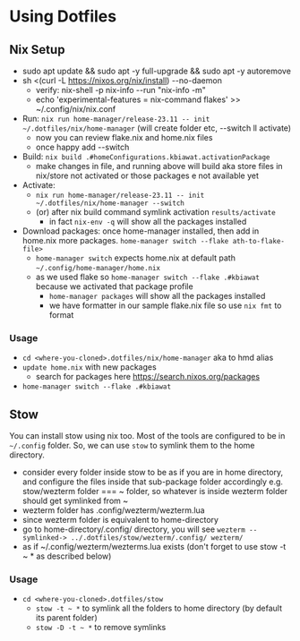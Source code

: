 # Using Dotfiles

## Nix Setup

* sudo apt update && sudo apt -y full-upgrade && sudo apt -y autoremove
* sh <(curl -L https://nixos.org/nix/install) --no-daemon
  * verify: nix-shell -p nix-info --run "nix-info -m"
  * echo 'experimental-features = nix-command flakes' >> ~/.config/nix/nix.conf
* Run: `nix run home-manager/release-23.11 -- init ~/.dotfiles/nix/home-manager` (will create folder etc, --switch ll activate)
  * now you can review flake.nix and home.nix files
  * once happy add --switch
* Build: `nix build .#homeConfigurations.kbiawat.activationPackage`
  * make changes in file, and running above will build aka store files in nix/store not activated or those packages e not available yet  
* Activate:
  * `nix run home-manager/release-23.11 -- init ~/.dotfiles/nix/home-manager --switch`
  * (or) after nix build command symlink activation `results/activate`
    * in fact `nix-env -q` will show all the packages installed
* Download packages: once home-manager installed, then add in home.nix more packages. `home-manager switch --flake ath-to-flake-file>`
  * `home-manager switch` expects home.nix at default path `~/.config/home-manager/home.nix`
  * as we used flake so `home-manager switch --flake .#kbiawat` because we activated that package profile
    * `home-manager packages` will show all the packages installed
    * we have formatter in our sample flake.nix file so use `nix fmt` to format

### Usage

* `cd <where-you-cloned>.dotfiles/nix/home-manager` aka to hmd alias
* `update home.nix` with new packages
  * search for packages here https://search.nixos.org/packages
* `home-manager switch --flake .#kbiawat`

## Stow

You can install stow using nix too. Most of the tools are configured to be in `~/.config` folder. So, we can use `stow` to symlink them to the home directory.
* consider every folder inside stow to be as if you are in home directory, and configure the files inside that sub-package folder accordingly
e.g. stow/wezterm folder === ~ folder, so whatever is inside wezterm folder should get symlinked from ~
* wezterm folder has .config/wezterm/wezterm.lua
* since wezterm folder is equivalent to home-directory
* go to home-directory/.config/ directory, you will see `wezterm --symlinked-> ../.dotfiles/stow/wezterm/.config/
wezterm/`
* as if ~/.config/wezterm/wezterms.lua exists (don't forget to use stow -t ~ * as described below)

### Usage
* `cd <where-you-cloned>.dotfiles/stow`
  * `stow -t ~ *` to symlink all the folders to home directory (by default its parent folder)
  * `stow -D -t ~ *` to remove symlinks

